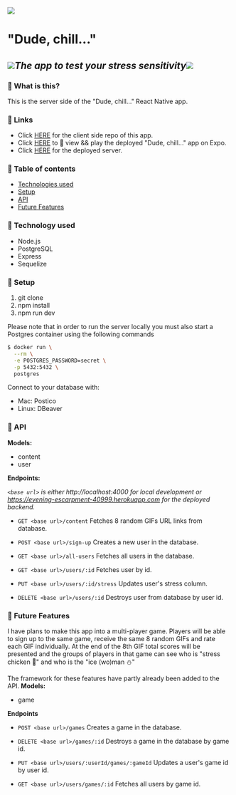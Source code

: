 ![](https://emojis.slackmojis.com/emojis/images/1542340471/4979/thinking.gif?1542340471) 
# **"Dude, chill..."**

## ![](https://emojis.slackmojis.com/emojis/images/1450319446/49/fireball.gif?1450319446)*The app to test your stress sensitivity*![](https://emojis.slackmojis.com/emojis/images/1450319446/49/fireball.gif?1450319446)

### :pushpin: What is this?
This is the server side of the "Dude, chill..." React Native app.

### :pushpin: Links
* Click [HERE](https://github.com/JetskevdWouden/dude_chill_native) for the client side repo of this app.
* Click [HERE](https://expo.io/@jetskevdwouden/dude_chill_) to :eyes: view && play the deployed "Dude, chill..." app on Expo.
* Click [HERE](https://evening-escarpment-40999.herokuapp.com) for the deployed server.

### :pushpin: Table of contents
* [Technologies used](#technologies-used)
* [Setup](#setup)
* [API](#api)
* [Future Features](#future-features)

### :pushpin: Technology used
* Node.js
* PostgreSQL
* Express
* Sequelize

### :pushpin: Setup

1. git clone
2. npm install
3. npm run dev

Please note that in order to run the server locally you must also start a Postgres container
using the following commands
```bash
$ docker run \
  --rm \
  -e POSTGRES_PASSWORD=secret \
  -p 5432:5432 \
  postgres
```
Connect to your database with:
* Mac: Postico
* Linux: DBeaver

### :pushpin: API
**Models:**

* content
* user

**Endpoints:**

*`<base url>` is either http://localhost:4000 for local development or https://evening-escarpment-40999.herokuapp.com for the deployed backend.*

* `GET <base url>/content`
Fetches 8 random GIFs URL links from database.

* `POST <base url>/sign-up` 
Creates a new user in the database.

* `GET <base url>/all-users`
Fetches all users in the database.

* `GET <base url>/users/:id`
Fetches user by id.

* `PUT <base url>/users/:id/stress`
Updates user's stress column.

* `DELETE <base url>/users/:id`
Destroys user from database by user id.

### :pushpin: Future Features
I have plans to make this app into a multi-player game. Players will be able to sign up to the same game, receive the same 8 random GIFs and rate each GIF individually. At the end of the 8th GIF total scores will be presented and the groups of players in that game can see who is "stress chicken :chicken:" and who is the "ice (wo)man :snowman:"

The framework for these features have partly already been added to the API.
**Models:**

* game

**Endpoints**

* `POST <base url>/games`
Creates a game in the database.

* `DELETE <base url>/games/:id`
Destroys a game in the database by game id.

* `PUT <base url>/users/:userId/games/:gameId`
Updates a user's game id by user id.

* `GET <base url>/users/games/:id`
Fetches all users by game id.






